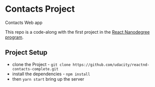 # Contacts Project

Contacts Web app

This repo is a code-along with the first project in the [React Nanodegree program](https://www.udacity.com/course/react-nanodegree--nd019).

## Project Setup

* clone the Project - `git clone https://github.com/udacity/reactnd-contacts-complete.git`
* install the dependencies - `npm install`
* then `yarn start` bring up the server
